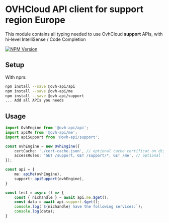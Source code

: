 # OVHCloud API client for **support** region Europe

This module contains all typing needed to use OvhCloud **support** APIs, with hi-level IntelliSense / Code Completion

[![NPM Version](https://img.shields.io/npm/v/@ovh-api/support.svg?style=flat)](https://www.npmjs.org/package/@ovh-api/support)

## Setup

With npm:

```bash
npm install --save @ovh-api/api
npm install --save @ovh-api/me
npm install --save @ovh-api/support
... Add all APIs you needs
```

## Usage

```typescript
import OvhEngine from '@ovh-api/api';
import apiMe from '@ovh-api/me';
import apiSupport from '@ovh-api/support';

const ovhEngine = new OvhEngine({ 
    certCache: './cert-cache.json', // optional cache certificat on disk.
    accessRules: 'GET /support, GET /support/*, GET /me', // optional limit the requested privileges.
});

const api = {
    me: apiMe(ovhEngine),
    support: apiSupport(ovhEngine),
}

const test = async () => {
    const { nichandle } = await api.me.$get();
    const data = await api.support.$get();
    console.log(`${nichandle} have the following services:`);
    console.log(data);
}
```
